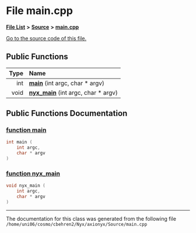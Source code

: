 
# File main.cpp


[**File List**](files.md) **>** [**Source**](dir_74389ed8173ad57b461b9d623a1f3867.md) **>** [**main.cpp**](main_8cpp.md)

[Go to the source code of this file.](main_8cpp_source.md)


















## Public Functions

| Type | Name |
| ---: | :--- |
|  int | [**main**](main_8cpp.md#function-main) (int argc, char \* argv) <br> |
|  void | [**nyx\_main**](main_8cpp.md#function-nyx-main) (int argc, char \* argv) <br> |








## Public Functions Documentation


### <a href="#function-main" id="function-main">function main </a>


```cpp
int main (
    int argc,
    char * argv
) 
```



### <a href="#function-nyx-main" id="function-nyx-main">function nyx\_main </a>


```cpp
void nyx_main (
    int argc,
    char * argv
) 
```



------------------------------
The documentation for this class was generated from the following file `/home/uni06/cosmo/cbehren2/Nyx/axionyx/Source/main.cpp`
